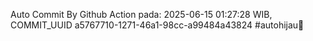 Auto Commit By Github Action pada: 2025-06-15 01:27:28 WIB, COMMIT_UUID a5767710-1271-46a1-98cc-a99484a43824 #autohijau🗿
